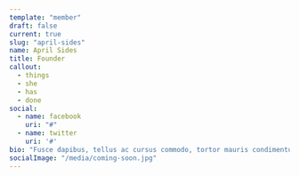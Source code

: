 ```yaml
---
template: "member"
draft: false
current: true
slug: "april-sides"
name: April Sides
title: Founder
callout:
  - things
  - she
  - has
  - done
social:
  - name: facebook
    uri: "#"
  - name: twitter
    uri: '#'
bio: "Fusce dapibus, tellus ac cursus commodo, tortor mauris condimentum nibh, ut fermentum massa justo sit amet risus. Vestibulum id ligula porta felis euismod semper. Duis mollis, est non commodo luctus, nisi erat porttitor ligula, eget lacinia odio sem nec elit. Curabitur blandit tempus porttitor. Nullam id dolor id nibh ultricies vehicula ut id elit."
socialImage: "/media/coming-soon.jpg"
---
```

